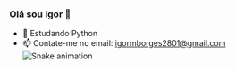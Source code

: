 ### Olá sou Igor 👋
-  🌱 Estudando Python
-  📫 Contate-me no email: igormborges2801@gmail.com
![Snake animation](https://github.com/rafaballerini2/rafaballerini2/blob/output/github-contribution-grid-snake.svg)

 
 
 

 
